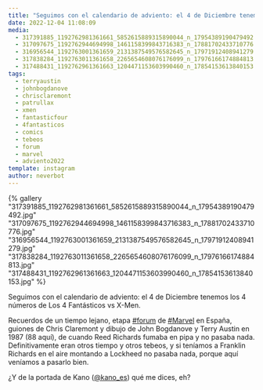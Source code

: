 ```yaml
---
title: "Seguimos con el calendario de adviento: el 4 de Diciembre tenemos los 4 números de Los 4 Fantásticos vs X-Men"
date: 2022-12-04 11:08:09
media: 
  - 317391885_1192762981361661_5852615889315890044_n_17954389190479492.jpg
  - 317097675_1192762944694998_1461158399843716383_n_17881702433710776.jpg
  - 316956544_1192763001361659_2131387549576582645_n_17971912408941279.jpg
  - 317838284_1192763011361658_2265654608076176099_n_17976166174884813.jpg
  - 317488431_1192762961361663_1204471153603990460_n_17854153613840153.jpg
tags: 
  - terryaustin
  - johnbogdanove
  - chrisclaremont
  - patrullax
  - xmen
  - fantasticfour
  - 4fantasticos
  - comics
  - tebeos
  - forum
  - marvel
  - adviento2022
template: instagram
author: neverbot
---
```


{% gallery "317391885_1192762981361661_5852615889315890044_n_17954389190479492.jpg" "317097675_1192762944694998_1461158399843716383_n_17881702433710776.jpg" "316956544_1192763001361659_2131387549576582645_n_17971912408941279.jpg" "317838284_1192763011361658_2265654608076176099_n_17976166174884813.jpg" "317488431_1192762961361663_1204471153603990460_n_17854153613840153.jpg" %}

Seguimos con el calendario de adviento: el 4 de Diciembre tenemos los 4 números de Los 4 Fantásticos vs X-Men.

Recuerdos de un tiempo lejano, etapa [#forum](/tags/forum) de [#Marvel](/tags/marvel) en España, guiones de Chris Claremont y dibujo de John Bogdanove y Terry Austin en 1987 (88 aquí), de cuando Reed Richards fumaba en pipa y no pasaba nada. Definitivamente eran otros tiempo y otros tebeos, y si teníamos a Franklin Richards en el aire montando a Lockheed no pasaba nada, porque aquí veníamos a pasarlo bien.

¿Y de la portada de Kano ([@kano_es](https://instagram.com/kano_es)) qué me dices, eh?
